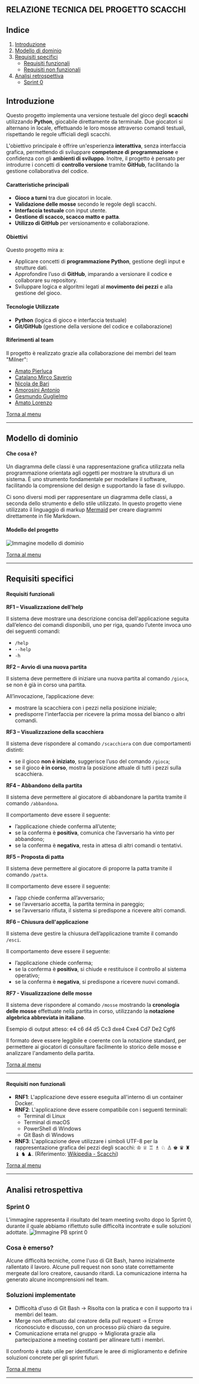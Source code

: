 ## RELAZIONE TECNICA DEL PROGETTO SCACCHI

## Indice
1. [Introduzione](#introduzione)
2. [Modello di dominio](#modello-di-dominio)
3. [Requisiti specifici](#requisiti-specifici)
   - [Requisiti funzionali](#requisiti-funzionali)
   - [Requisiti non funzionali](#requisiti-non-funzionali)
4. [Analisi retrospettiva](#analisi-retrospettiva)
   - [Sprint 0](#sprint-0)

## Introduzione
Questo progetto implementa una versione testuale del gioco degli **scacchi** utilizzando **Python**, giocabile direttamente da terminale. Due giocatori si alternano in locale, effettuando le loro mosse attraverso comandi testuali, rispettando le regole ufficiali degli scacchi.

L'obiettivo principale è offrire un'esperienza **interattiva**, senza interfaccia grafica, permettendo di sviluppare **competenze di programmazione** e confidenza con gli **ambienti di sviluppo**. Inoltre, il progetto è pensato per introdurre i concetti di **controllo versione** tramite **GitHub**, facilitando la gestione collaborativa del codice.

#### Caratteristiche principali
- **Gioco a turni** tra due giocatori in locale.
- **Validazione delle mosse** secondo le regole degli scacchi.
- **Interfaccia testuale** con input utente.
- **Gestione di scacco, scacco matto e patta**.
- **Utilizzo di GitHub** per versionamento e collaborazione.

#### Obiettivi
Questo progetto mira a:
- Applicare concetti di **programmazione Python**, gestione degli input e strutture dati.
- Approfondire l’uso di **GitHub**, imparando a versionare il codice e collaborare su repository.
- Sviluppare logica e algoritmi legati al **movimento dei pezzi** e alla gestione del gioco.

#### Tecnologie Utilizzate
- **Python** (logica di gioco e interfaccia testuale)
- **Git/GitHub** (gestione della versione del codice e collaborazione)

#### Riferimenti al team
Il progetto è realizzato grazie alla collaborazione dei membri del team "Milner": 
- [Amato Pierluca](https://github.com/PierluvaAmaro)
- [Catalano Mirco Saverio](https://github.com/catalanomircosav)
- [Nicola de Bari](https://github.com/nikegyz)
- [Amorosini Antonio](https://github.com/Shadow484)
- [Gesmundo Guglielmo](https://github.com/Ges201)
- [Amato Lorenzo](https://github.com/loreamat)

[Torna al menu](#indice)

---

## Modello di dominio
#### Che cosa è?
Un diagramma delle classi è una rappresentazione grafica utilizzata nella programmazione orientata agli oggetti per mostrare la struttura di un sistema.
 È uno strumento fondamentale per modellare il software, facilitando la comprensione del design e supportando la fase di sviluppo.

Ci sono diversi modi per rappresentare un diagramma delle classi, a seconda dello strumento e dello stile utilizzato. In questo progetto viene utilizzato il linguaggio di markup [Mermaid](https://docs.github.com/en/get-started/writing-on-github/working-with-advanced-formatting/creating-diagrams) per creare diagrammi direttamente in file Markdown.

#### Modello del progetto

![Immagine modello di dominio](./img/Modello%20di%20dominio.jpg)

[Torna al menu](#indice)

---

## Requisiti specifici
#### Requisiti funzionali

**RF1 – Visualizzazione dell'help**

Il sistema deve mostrare una descrizione concisa dell'applicazione seguita dall’elenco dei comandi disponibili, uno per riga, quando l’utente invoca uno dei seguenti comandi:
- `/help`
- `--help`
- `-h`

**RF2 – Avvio di una nuova partita**

Il sistema deve permettere di iniziare una nuova partita al comando `/gioca`, se non è già in corso una partita.

All’invocazione, l’applicazione deve:
- mostrare la scacchiera con i pezzi nella posizione iniziale;
- predisporre l'interfaccia per ricevere la prima mossa del bianco o altri comandi.



**RF3 – Visualizzazione della scacchiera**

Il sistema deve rispondere al comando `/scacchiera` con due comportamenti distinti:
- se il gioco **non è iniziato**, suggerisce l’uso del comando `/gioca`;
- se il gioco **è in corso**, mostra la posizione attuale di tutti i pezzi sulla scacchiera.



**RF4 – Abbandono della partita**

Il sistema deve permettere al giocatore di abbandonare la partita tramite il comando `/abbandona`.

Il comportamento deve essere il seguente:
- l’applicazione chiede conferma all’utente;
- se la conferma è **positiva**, comunica che l’avversario ha vinto per abbandono;
- se la conferma è **negativa**, resta in attesa di altri comandi o tentativi.



**RF5 – Proposta di patta**

Il sistema deve permettere al giocatore di proporre la patta tramite il comando `/patta`.

Il comportamento deve essere il seguente:
- l’app chiede conferma all’avversario;
- se l’avversario accetta, la partita termina in pareggio;
- se l’avversario rifiuta, il sistema si predispone a ricevere altri comandi.



**RF6 – Chiusura dell'applicazione**

Il sistema deve gestire la chiusura dell’applicazione tramite il comando `/esci`.

Il comportamento deve essere il seguente:
- l’applicazione chiede conferma;
- se la conferma è **positiva**, si chiude e restituisce il controllo al sistema operativo;
- se la conferma è **negativa**, si predispone a ricevere nuovi comandi.


**RF7 - Visualizzazione delle mosse**

Il sistema deve rispondere al comando `/mosse` mostrando la **cronologia delle mosse** effettuate nella partita in corso, utilizzando la **notazione algebrica abbreviata in italiano**.

Esempio di output atteso:
e4 c6
d4 d5
Cc3 dxe4
Cxe4 Cd7
De2 Cgf6

Il formato deve essere leggibile e coerente con la notazione standard, per permettere ai giocatori di consultare facilmente lo storico delle mosse e analizzare l'andamento della partita.

[Torna al menu](#indice)

---

#### Requisiti non funzionali
- **RNF1**: L'applicazione deve essere eseguita all'interno di un container Docker.
- **RNF2**: L'applicazione deve essere compatibile con i seguenti terminali:
  - Terminal di Linux
  - Terminal di macOS
  - PowerShell di Windows
  - Git Bash di Windows
- **RNF3**: L'applicazione deve utilizzare i simboli UTF-8 per la rappresentazione grafica dei pezzi degli scacchi: ♔ ♕ ♖ ♗ ♘ ♙ ♚ ♛ ♜ ♝ ♞ ♟.
  (Riferimento: [Wikipedia - Scacchi](https://it.wikipedia.org/wiki/Scacchi#Descrizione_e_regolamento))

[Torna al menu](#indice)

---

## Analisi retrospettiva
### Sprint 0
L'immagine rappresenta il risultato del team meeting svolto dopo lo Sprint 0, durante il quale abbiamo riflettuto sulle difficoltà incontrate e sulle soluzioni adottate. 
![Immagine PB sprint 0](./img/PB_Milner_S0.png)

### Cosa è emerso?
Alcune difficoltà tecniche, come l'uso di Git Bash, hanno inizialmente rallentato il lavoro.
Alcune pull request non sono state correttamente mergeate dal loro creatore, causando ritardi.
La comunicazione interna ha generato alcune incomprensioni nel team.
### Soluzioni implementate
- Difficoltà d'uso di Git Bash → Risolta con la pratica e con il supporto tra i membri del team.
- Merge non effettuato dal creatore della pull request → Errore riconosciuto e discusso, con un processo più chiaro da seguire.
- Comunicazione errata nel gruppo → Migliorata grazie alla partecipazione a meeting costanti per allineare tutti i membri.

Il confronto è stato utile per identificare le aree di miglioramento e definire soluzioni concrete per gli sprint futuri.

[Torna al menu](#indice)

---



